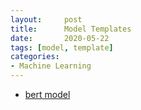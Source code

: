 ```yaml
---
layout:     post
title:      Model Templates
date:       2020-05-22
tags: [model, template]
categories: 
- Machine Learning
---
```


* [bert model](https://raw.githubusercontent.com/GaoangLiu/GaoangLiu.github.io/master/codes/templates/bert.py)



